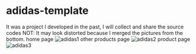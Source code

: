 # adidas-template
It was a project I developed in the past, I will collect and share the source codes
NOT: It may look distorted because I merged the pictures from the bottom.
home page
![adidas1](https://user-images.githubusercontent.com/54667635/226146190-3d254db8-09f7-4a80-8a4c-0eab890984b1.png)
other products page
![adidas2](https://user-images.githubusercontent.com/54667635/226146246-5dfdd506-9156-4151-949d-7e668dc6b88c.png)
product page
![adidas3](https://user-images.githubusercontent.com/54667635/226146258-f0898cc3-581b-4e44-beda-b3a000779eb5.png)
